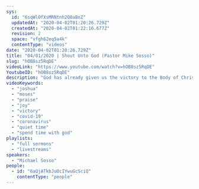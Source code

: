 ```yaml
---
sys:
  id: "6sqWlOfXsMRNtnh2Q8aBnZ"
  updatedAt: "2020-04-02T01:20:26.729Z"
  createdAt: "2020-04-02T01:22:16.677Z"
  revision: 2
  space: "vfgh62eq5a4k"
  contentType: "videos"
date: "2020-04-02T01:20:26.729Z"
title: "04/01/2020 | Shout Unto God (Pastor Mike Sosso)"
slug: "hOB8sz5RqDE"
videoLink: "https://www.youtube.com/watch?v=hOB8sz5RqDE"
YoutubeID: "hOB8sz5RqDE"
description: "God has already given us the victory to the Body of Christ. Let us shout unto God with a voice of truimph. This sermon was delivered by Pastor Michael Sosso at Freedom Fellowship Church International on April 1, 2020."
videoKeywords:
  - "joshua"
  - "moses"
  - "praise"
  - "joy"
  - "victory"
  - "covid-19"
  - "coronavirus"
  - "quiet time"
  - "spend time with god"
playlists:
  - "full sermons"
  - "livestreams"
speakers:
  - "Michael Sosso"
people:
  - id: "6aQjATkbJuOcIYwuGcSciQ"
    contentType: "people"
---
```

